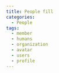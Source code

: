 ```yaml
---
title: People fill
categories:
  - People
tags:
  - member
  - humans
  - organization
  - avatar
  - users
  - profile
---
```

